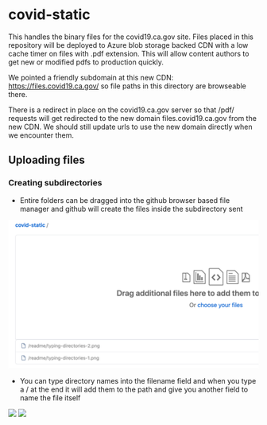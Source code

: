 # covid-static

This handles the binary files for the covid19.ca.gov site. Files placed in this repository will be deployed to Azure blob storage backed CDN with a low cache timer on files with .pdf extension. This will allow content authors to get new or modified pdfs to production quickly.

We pointed a friendly subdomain at this new CDN: https://files.covid19.ca.gov/ so file paths in this directory are browseable there. 

There is a redirect in place on the covid19.ca.gov server so that /pdf/ requests will get redirected to the new domain files.covid19.ca.gov from the new CDN. We should still update urls to use the new domain directly when we encounter them.

## Uploading files

### Creating subdirectories

- Entire folders can be dragged into the github browser based file manager and github will create the files inside the subdirectory sent

<img src="readme/drag-dirs.png">

- You can type directory names into the filename field and when you type a / at the end it will add them to the path and give you another field to name the file itself

<img src="readme/typing-directories.png">
<img src="readme/typing-directories.png">
